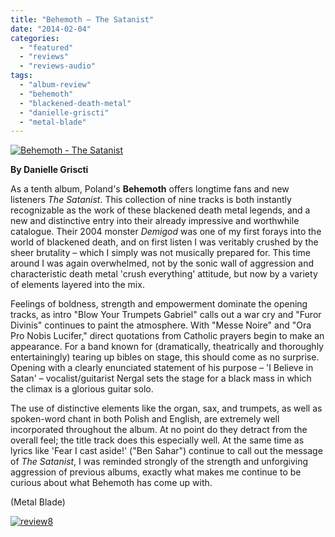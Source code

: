 ```yaml
---
title: "Behemoth – The Satanist"
date: "2014-02-04"
categories: 
  - "featured"
  - "reviews"
  - "reviews-audio"
tags: 
  - "album-review"
  - "behemoth"
  - "blackened-death-metal"
  - "danielle-griscti"
  - "metal-blade"
---
```


[![Behemoth - The Satanist](http://www.hellbound.ca/wp-content/uploads/2014/02/Behemoth-The-Satanist-590x590.jpg)](http://www.hellbound.ca/wp-content/uploads/2014/02/Behemoth-The-Satanist.jpg)

**By Danielle Griscti**

As a tenth album, Poland's **Behemoth** offers longtime fans and new listeners _The Satanist_. This collection of nine tracks is both instantly recognizable as the work of these blackened death metal legends, and a new and distinctive entry into their already impressive and worthwhile catalogue. Their 2004 monster _Demigod_ was one of my first forays into the world of blackened death, and on first listen I was veritably crushed by the sheer brutality – which I simply was not musically prepared for. This time around I was again overwhelmed, not by the sonic wall of aggression and characteristic death metal 'crush everything' attitude, but now by a variety of elements layered into the mix.

Feelings of boldness, strength and empowerment dominate the opening tracks, as intro "Blow Your Trumpets Gabriel" calls out a war cry and "Furor Divinis" continues to paint the atmosphere. With "Messe Noire" and "Ora Pro Nobis Lucifer," direct quotations from Catholic prayers begin to make an appearance. For a band known for (dramatically, theatrically and thoroughly entertainingly) tearing up bibles on stage, this should come as no surprise. Opening with a clearly enunciated statement of his purpose – 'I Believe in Satan' – vocalist/guitarist Nergal sets the stage for a black mass in which the climax is a glorious guitar solo.

The use of distinctive elements like the organ, sax, and trumpets, as well as spoken-word chant in both Polish and English, are extremely well incorporated throughout the album. At no point do they detract from the overall feel; the title track does this especially well. At the same time as lyrics like 'Fear I cast aside!' ("Ben Sahar") continue to call out the message of _The Satanist_, I was reminded strongly of the strength and unforgiving aggression of previous albums, exactly what makes me continue to be curious about what Behemoth has come up with.

(Metal Blade)

[![review8](http://www.hellbound.ca/wp-content/uploads/2009/06/review84.png)](http://www.hellbound.ca/wp-content/uploads/2009/06/review84.png)
